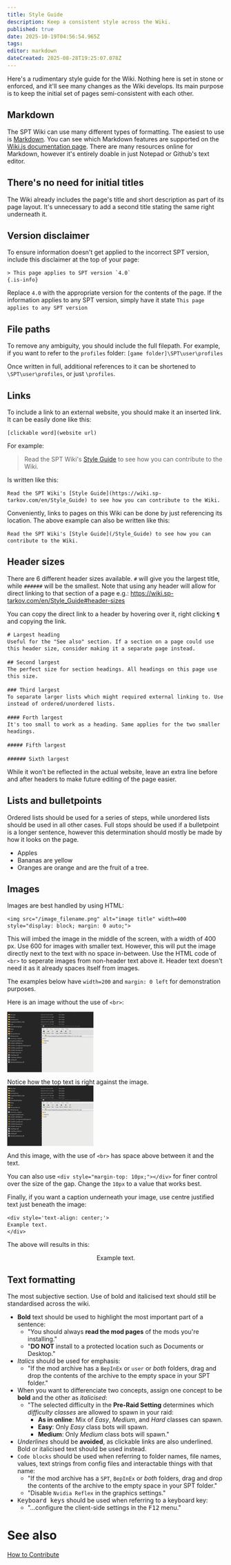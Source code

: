 ```yaml
---
title: Style Guide
description: Keep a consistent style across the Wiki.
published: true
date: 2025-10-19T04:56:54.965Z
tags: 
editor: markdown
dateCreated: 2025-08-28T19:25:07.078Z
---
```


Here's a rudimentary style guide for the Wiki. Nothing here is set in stone or enforced, and it'll see many changes as the Wiki develops.
Its main purpose is to keep the initial set of pages semi-consistent with each other.

## Markdown
The SPT Wiki can use many different types of formatting. The easiest to use is [Markdown](https://daringfireball.net/projects/markdown/). You can see which Markdown features are supported on the [Wiki.js documentation page](https://docs.requarks.io/editors/markdown). There are many resources online for Markdown, however it's entirely doable in just Notepad or Github's text editor.


## There's no need for initial titles

The Wiki already includes the page's title and short description as part of its page layout. It's unnecessary to add a second title stating the same right underneath it.

## Version disclaimer

To ensure information doesn't get applied to the incorrect SPT version, include this disclaimer at the top of your page:

```
> This page applies to SPT version `4.0`
{.is-info}
```

Replace `4.0` with the appropriate version for the contents of the page.
If the information applies to any SPT version, simply have it state `This page applies to any SPT version`

## File paths

To remove any ambiguity, you should include the full filepath. For example, if you want to refer to the `profiles` folder: `[game folder]\SPT\user\profiles`

Once written in full, additional references to it can be shortened to `\SPT\user\profiles`, or just `\profiles`.

## Links

To include a link to an external website, you should make it an inserted link. It can be easily done like this:

```
[clickable word](website url)
```

For example:
> Read the SPT Wiki's [Style Guide](https://wiki.sp-tarkov.com/en/Style_Guide) to see how you can contribute to the Wiki.

Is written like this:

```
Read the SPT Wiki's [Style Guide](https://wiki.sp-tarkov.com/en/Style_Guide) to see how you can contribute to the Wiki.
```

Conveniently, links to pages on this Wiki can be done by just referencing its location. The above example can also be written like this:

```
Read the SPT Wiki's [Style Guide](/Style_Guide) to see how you can contribute to the Wiki.
```

## Header sizes

There are 6 different header sizes available. `#` will give you the largest title, while `######` will be the smallest.
Note that using any header will allow for direct linking to that section of a page e.g.: https://wiki.sp-tarkov.com/en/Style_Guide#header-sizes

You can copy the direct link to a header by hovering over it, right clicking `¶` and copying the link.

```
# Largest heading
Useful for the "See also" section. If a section on a page could use this header size, consider making it a separate page instead.

## Second largest
The perfect size for section headings. All headings on this page use this size.

### Third largest 
To separate larger lists which might required external linking to. Use instead of ordered/unordered lists.

#### Forth largest 
It's too small to work as a heading. Same applies for the two smaller headings.

##### Fifth largest

###### Sixth largest
```

While it won't be reflected in the actual website, leave an extra line before and after headers to make future editing of the page easier.

## Lists and bulletpoints

Ordered lists should be used for a series of steps, while unordered lists should be used in all other cases.
Full stops should be used if a bulletpoint is a longer sentence, however this determination should mostly be made by how it looks on the page.

- Apples
- Bananas are yellow
- Oranges are orange and are the fruit of a tree.

## Images

Images are best handled by using HTML:

```
<img src="/image_filename.png" alt="image title" width=400 style="display: block; margin: 0 auto;">
```

This will imbed the image in the middle of the screen, with a width of 400 px. Use 600 for images with smaller text.
However, this will put the image directly next to the text with no space in-between. Use the HTML code of `<br>` to seperate images from non-header text above it. Header text doesn't need it as it already spaces itself from images.

The examples below have `width=200` and `margin: 0 left` for demonstration purposes.

Here is an image without the use of `<br>`:

<img src="/mod-install-v1.gif" alt="image title" width=200 style="display: block; margin: 0 left;">

Notice how the top text is right against the image.
<br>
<img src="/mod-install-v1.gif" alt="image title" width=200 style="display: block; margin: 0 left;">

And this image, with the use of `<br>` has space above between it and the text.

You can also use `<div style="margin-top: 10px;"></div>` for finer control over the size of the gap. Change the `10px` to a value that works best.

Finally, if you want a caption underneath your image, use centre justified text just beneath the image:
```
<div style='text-align: center;'>
Example text.
</div>
```
The above will results in this:
<div style='text-align: center;'>
Example text.
</div>

## Text formatting
The most subjective section. Use of bold and italicised text should still be standardised across the wiki.

- **Bold** text should be used to highlight the most important part of a sentence:
  - "You should always **read the mod pages** of the mods you're installing."
  - "**DO NOT** install to a protected location such as Documents or Desktop."
- *Italics* should be used for emphasis:
  - "If the mod archive has a `BepInEx` or `user` or *both* folders, drag and drop the contents of the archive to the empty space in your SPT folder."
- When you want to differenciate two concepts, assign one concept to be **bold** and the other as *italicised*:
   - "The selected difficulty in the **Pre-Raid Setting** determines which *difficulty classes* are allowed to spawn in your raid:
     - **As in online**: Mix of *Easy*, *Medium*, and *Hard* classes can spawn.
     - **Easy**: Only *Easy* class bots will spawn.
     - **Medium**: Only *Medium* class bots will spawn."
- _Underlines_ should be **avoided**, as clickable links are also underlined. Bold or italicised text should be used instead.
- `Code blocks` should be used when referring to folder names, file names, values, text strings from config files and interactable things with that name:
  - "If the mod archive has a `SPT`, `BepInEx` or *both* folders, drag and drop the contents of the archive to the empty space in your SPT folder."
  - "Disable `Nvidia Reflex` in the graphics settings."
- <kbd>Keyboard keys</kbd> should be used when referring to a keyboard key:
  - "...configure the client-side settings in the <kbd>F12</kbd> menu."

# See also
[How to Contribute](/how_to_contribute)